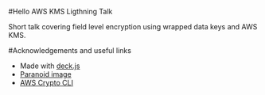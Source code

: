 #Hello AWS KMS Ligthning Talk

Short talk covering field level encryption using wrapped data keys and AWS KMS.

#Acknowledgements and useful links

- Made with [deck.js](http://imakewebthings.github.com/deck.js)
- [Paranoid image](https://commons.wikimedia.org/wiki/File:Paranoia_HLM_logo.gif)
- [AWS Crypto CLI](https://docs.aws.amazon.com/encryption-sdk/latest/developer-guide/crypto-cli.html)



